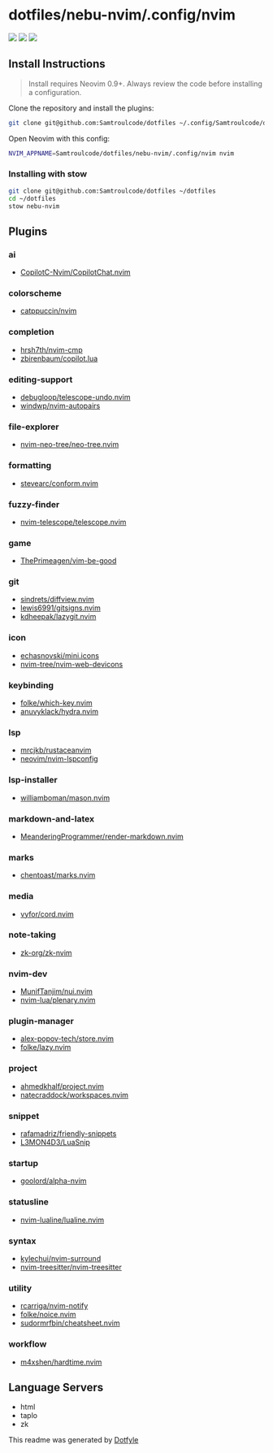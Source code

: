 # dotfiles/nebu-nvim/.config/nvim

<a href="https://dotfyle.com/Samtroulcode/dotfiles-nebu-nvim-config-nvim"><img src="https://dotfyle.com/Samtroulcode/dotfiles-nebu-nvim-config-nvim/badges/plugins?style=flat" /></a>
<a href="https://dotfyle.com/Samtroulcode/dotfiles-nebu-nvim-config-nvim"><img src="https://dotfyle.com/Samtroulcode/dotfiles-nebu-nvim-config-nvim/badges/leaderkey?style=flat" /></a>
<a href="https://dotfyle.com/Samtroulcode/dotfiles-nebu-nvim-config-nvim"><img src="https://dotfyle.com/Samtroulcode/dotfiles-nebu-nvim-config-nvim/badges/plugin-manager?style=flat" /></a>

## Install Instructions

> Install requires Neovim 0.9+. Always review the code before installing a configuration.

Clone the repository and install the plugins:

```sh
git clone git@github.com:Samtroulcode/dotfiles ~/.config/Samtroulcode/dotfiles
```

Open Neovim with this config:

```sh
NVIM_APPNAME=Samtroulcode/dotfiles/nebu-nvim/.config/nvim nvim
```

### Installing with stow

```sh
git clone git@github.com:Samtroulcode/dotfiles ~/dotfiles
cd ~/dotfiles
stow nebu-nvim
```

## Plugins

### ai

- [CopilotC-Nvim/CopilotChat.nvim](https://dotfyle.com/plugins/CopilotC-Nvim/CopilotChat.nvim)

### colorscheme

- [catppuccin/nvim](https://dotfyle.com/plugins/catppuccin/nvim)

### completion

- [hrsh7th/nvim-cmp](https://dotfyle.com/plugins/hrsh7th/nvim-cmp)
- [zbirenbaum/copilot.lua](https://dotfyle.com/plugins/zbirenbaum/copilot.lua)

### editing-support

- [debugloop/telescope-undo.nvim](https://dotfyle.com/plugins/debugloop/telescope-undo.nvim)
- [windwp/nvim-autopairs](https://dotfyle.com/plugins/windwp/nvim-autopairs)

### file-explorer

- [nvim-neo-tree/neo-tree.nvim](https://dotfyle.com/plugins/nvim-neo-tree/neo-tree.nvim)

### formatting

- [stevearc/conform.nvim](https://dotfyle.com/plugins/stevearc/conform.nvim)

### fuzzy-finder

- [nvim-telescope/telescope.nvim](https://dotfyle.com/plugins/nvim-telescope/telescope.nvim)

### game

- [ThePrimeagen/vim-be-good](https://dotfyle.com/plugins/ThePrimeagen/vim-be-good)

### git

- [sindrets/diffview.nvim](https://dotfyle.com/plugins/sindrets/diffview.nvim)
- [lewis6991/gitsigns.nvim](https://dotfyle.com/plugins/lewis6991/gitsigns.nvim)
- [kdheepak/lazygit.nvim](https://dotfyle.com/plugins/kdheepak/lazygit.nvim)

### icon

- [echasnovski/mini.icons](https://dotfyle.com/plugins/echasnovski/mini.icons)
- [nvim-tree/nvim-web-devicons](https://dotfyle.com/plugins/nvim-tree/nvim-web-devicons)

### keybinding

- [folke/which-key.nvim](https://dotfyle.com/plugins/folke/which-key.nvim)
- [anuvyklack/hydra.nvim](https://dotfyle.com/plugins/anuvyklack/hydra.nvim)

### lsp

- [mrcjkb/rustaceanvim](https://dotfyle.com/plugins/mrcjkb/rustaceanvim)
- [neovim/nvim-lspconfig](https://dotfyle.com/plugins/neovim/nvim-lspconfig)

### lsp-installer

- [williamboman/mason.nvim](https://dotfyle.com/plugins/williamboman/mason.nvim)

### markdown-and-latex

- [MeanderingProgrammer/render-markdown.nvim](https://dotfyle.com/plugins/MeanderingProgrammer/render-markdown.nvim)

### marks

- [chentoast/marks.nvim](https://dotfyle.com/plugins/chentoast/marks.nvim)

### media

- [vyfor/cord.nvim](https://dotfyle.com/plugins/vyfor/cord.nvim)

### note-taking

- [zk-org/zk-nvim](https://dotfyle.com/plugins/zk-org/zk-nvim)

### nvim-dev

- [MunifTanjim/nui.nvim](https://dotfyle.com/plugins/MunifTanjim/nui.nvim)
- [nvim-lua/plenary.nvim](https://dotfyle.com/plugins/nvim-lua/plenary.nvim)

### plugin-manager

- [alex-popov-tech/store.nvim](https://dotfyle.com/plugins/alex-popov-tech/store.nvim)
- [folke/lazy.nvim](https://dotfyle.com/plugins/folke/lazy.nvim)

### project

- [ahmedkhalf/project.nvim](https://dotfyle.com/plugins/ahmedkhalf/project.nvim)
- [natecraddock/workspaces.nvim](https://dotfyle.com/plugins/natecraddock/workspaces.nvim)

### snippet

- [rafamadriz/friendly-snippets](https://dotfyle.com/plugins/rafamadriz/friendly-snippets)
- [L3MON4D3/LuaSnip](https://dotfyle.com/plugins/L3MON4D3/LuaSnip)

### startup

- [goolord/alpha-nvim](https://dotfyle.com/plugins/goolord/alpha-nvim)

### statusline

- [nvim-lualine/lualine.nvim](https://dotfyle.com/plugins/nvim-lualine/lualine.nvim)

### syntax

- [kylechui/nvim-surround](https://dotfyle.com/plugins/kylechui/nvim-surround)
- [nvim-treesitter/nvim-treesitter](https://dotfyle.com/plugins/nvim-treesitter/nvim-treesitter)

### utility

- [rcarriga/nvim-notify](https://dotfyle.com/plugins/rcarriga/nvim-notify)
- [folke/noice.nvim](https://dotfyle.com/plugins/folke/noice.nvim)
- [sudormrfbin/cheatsheet.nvim](https://dotfyle.com/plugins/sudormrfbin/cheatsheet.nvim)

### workflow

- [m4xshen/hardtime.nvim](https://dotfyle.com/plugins/m4xshen/hardtime.nvim)

## Language Servers

- html
- taplo
- zk

This readme was generated by [Dotfyle](https://dotfyle.com)
